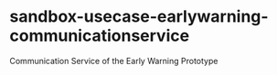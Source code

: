 # sandbox-usecase-earlywarning-communicationservice
Communication Service of the Early Warning Prototype
